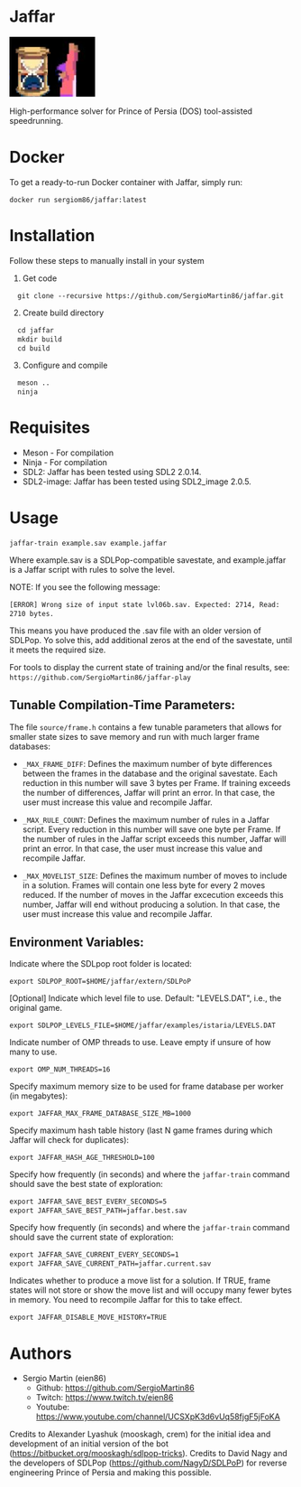 # Jaffar 

![](jaffar.png)

High-performance solver for Prince of Persia (DOS) tool-assisted speedrunning.  

Docker
===============

To get a ready-to-run Docker container with Jaffar, simply run:

```
docker run sergiom86/jaffar:latest
```

Installation
===============

Follow these steps to manually install in your system

1) Get code

 
```
  git clone --recursive https://github.com/SergioMartin86/jaffar.git
```
  
2) Create build directory


```
  cd jaffar
  mkdir build
  cd build
```

3) Configure and compile

```
  meson ..
  ninja
```
  
Requisites
============

- Meson - For compilation
- Ninja - For compilation
- SDL2: Jaffar has been tested using SDL2 2.0.14. 
- SDL2-image: Jaffar has been tested using SDL2_image 2.0.5.

Usage
=========


```
jaffar-train example.sav example.jaffar
```

Where example.sav is a SDLPop-compatible savestate, and example.jaffar is a Jaffar script with rules to solve the level.

NOTE: If you see the following message:

```
[ERROR] Wrong size of input state lvl06b.sav. Expected: 2714, Read: 2710 bytes.
```

This means you have produced the .sav file with an older version of SDLPop. Yo solve this, add additional zeros at the end of the savestate, until it meets the required size.

For tools to display the current state of training and/or the final results, see: `https://github.com/SergioMartin86/jaffar-play`


Tunable Compilation-Time Parameters:
--------------------------------------

The file `source/frame.h` contains a few tunable parameters that allows for smaller state sizes to save memory and run with much larger frame databases:

- `_MAX_FRAME_DIFF`: Defines the maximum number of byte differences between the frames in the database and the original savestate. Each reduction in this number will save 3 bytes per Frame. If training exceeds the number of differences, Jaffar will print an error. In that case, the user must increase this value and recompile Jaffar.

- `_MAX_RULE_COUNT`: Defines the maximum number of rules in a Jaffar script. Every reduction in this number will save one byte per Frame. If the number of rules in the Jaffar script exceeds this number, Jaffar will print an error. In that case, the user must increase this value and recompile Jaffar.

- `_MAX_MOVELIST_SIZE`: Defines the maximum number of moves to include in a solution. Frames will contain one less byte for every 2 moves reduced. If the number of moves in the Jaffar excecution exceeds this number, Jaffar will end without producing a solution. In that case, the user must increase this value and recompile Jaffar.

Environment Variables:
------------------------

Indicate where the SDLpop root folder is located:

```
export SDLPOP_ROOT=$HOME/jaffar/extern/SDLPoP
```

[Optional] Indicate which level file to use. Default: "LEVELS.DAT", i.e., the original game.

```
export SDLPOP_LEVELS_FILE=$HOME/jaffar/examples/istaria/LEVELS.DAT
```

Indicate number of OMP threads to use. Leave empty if unsure of how many to use.

```
export OMP_NUM_THREADS=16
```

Specify maximum memory size to be used for frame database per worker (in megabytes): 

```
export JAFFAR_MAX_FRAME_DATABASE_SIZE_MB=1000
```

Specify maximum hash table history (last N game frames during which Jaffar will check for duplicates):

```
export JAFFAR_HASH_AGE_THRESHOLD=100
```

Specify how frequently (in seconds) and where the `jaffar-train` command should save the best state of exploration:

```
export JAFFAR_SAVE_BEST_EVERY_SECONDS=5
export JAFFAR_SAVE_BEST_PATH=jaffar.best.sav
```

Specify how frequently (in seconds) and where the `jaffar-train` command should save the current state of exploration:

```
export JAFFAR_SAVE_CURRENT_EVERY_SECONDS=1
export JAFFAR_SAVE_CURRENT_PATH=jaffar.current.sav
```

Indicates whether to produce a move list for a solution. If TRUE, frame states will not store or show the move list and will occupy many fewer bytes in memory. You need to recompile Jaffar for this to take effect.

```
export JAFFAR_DISABLE_MOVE_HISTORY=TRUE
```

Authors
=============

- Sergio Martin (eien86)
  + Github: https://github.com/SergioMartin86
  + Twitch: https://www.twitch.tv/eien86
  + Youtube: https://www.youtube.com/channel/UCSXpK3d6vUq58fjgF5jFoKA
   
Credits to Alexander Lyashuk (mooskagh, crem) for the initial idea and development of an initial version of the bot (https://bitbucket.org/mooskagh/sdlpop-tricks).
Credits to David Nagy and the developers of SDLPop (https://github.com/NagyD/SDLPoP) for reverse engineering Prince of Persia and making this possible.
